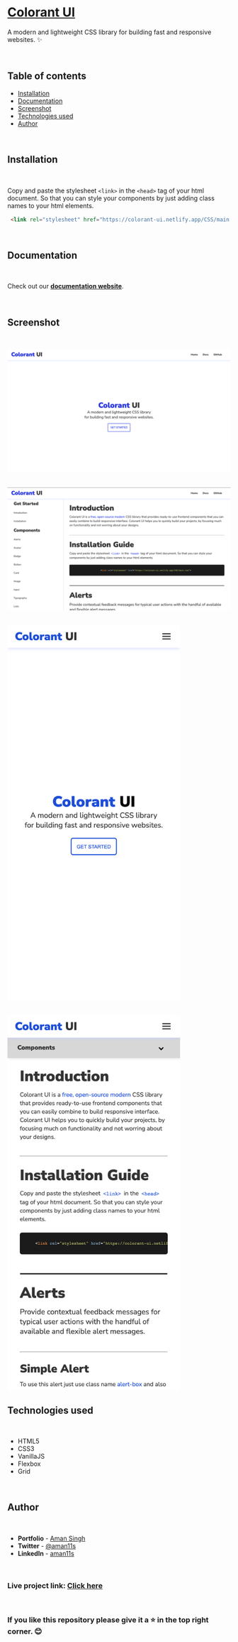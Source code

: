 # [Colorant UI](https://colorant-ui.netlify.app)

A modern and lightweight CSS library
for building fast and responsive websites. ✨

<br/>

## **Table of contents**

- [Installation](#installation)
- [Documentation](#documentation)
- [Screenshot](#screenshot)
- [Technologies used](#technologies-used)
- [Author](#author)

<br/>

## **Installation**

<br/>

Copy and paste the stylesheet `<link>` in the `<head>` tag of your html document. So that you can style your components by just adding class names to your html elements.

```html
 <link rel="stylesheet" href="https://colorant-ui.netlify.app/CSS/main.css">
```

<br/>

## **Documentation**

<br/>

Check out our **[documentation website](https://colorant-ui.netlify.app/docsite.html)**.

<br/>

## **Screenshot**

<br/>

![Desktop Homepage](/preview/homepage.png 'Desktop Homepage') <br/> <br/>

![Documnetation page](/preview/docsite.png 'Docsite') <br/> <br/>

<img src="./preview/mobie-homepage.png" alt="Mobile Homepage"	title="Mobile Homepage" width="390" height="844"/> <br/> <br/>

<img src="./preview/mobile-docsite.png" alt="Mobile Avatar"	title="Mobile Avatar" width="390" height="844" />

<br/>

## **Technologies used**

<br/>

- HTML5
- CSS3
- VanillaJS
- Flexbox
- Grid

<br/>

## **Author**

<br/>

- **Portfolio** - [Aman Singh](https://amansingh.netlify.app)
- **Twitter** - [@aman11s](https://twitter.com/aman11s)
- **LinkedIn** - [aman11s](https://www.linkedin.com/in/aman11s)

<br/>

### **Live project link:**  [Click here](https://colorant-ui.netlify.app)

<br/>

### If you like this repository please give it a ⭐ in the top right corner. 😊